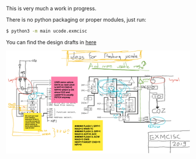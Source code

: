This is very much a work in progress.

There is no python packaging or proper modules, just run:
``` bash
$ python3 -m main ucode.exmcisc
```

You can find the design drafts in [here](https://github.com/wapiflapi/exmcisc/blob/master/XMCISC.pdf)

![schematics](https://github.com/wapiflapi/exmcisc/blob/master/XMCISC%205.png "Drawingboard")

